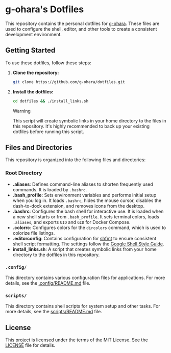 # g-ohara's Dotfiles

This repository contains the personal dotfiles for [g-ohara](https://github.com/g-ohara). These files are used to configure the shell, editor, and other tools to create a consistent development environment.

## Getting Started

To use these dotfiles, follow these steps:

1.  **Clone the repository:**
    ```sh
    git clone https://github.com/g-ohara/dotfiles.git
    ```

2.  **Install the dotfiles:**
    ```sh
    cd dotfiles && ./install_links.sh
    ```

    > [!WARNING]
    > This script will create symbolic links in your home directory to the files in this repository. It's highly recommended to back up your existing dotfiles before running this script.

## Files and Directories

This repository is organized into the following files and directories:

### Root Directory

-   **.aliases**: Defines command-line aliases to shorten frequently used commands. It is loaded by `.bashrc`.
-   **.bash_profile**: Sets environment variables and performs initial setup when you log in. It loads `.bashrc`, hides the mouse cursor, disables the dash-to-dock extension, and removes icons from the desktop.
-   **.bashrc**: Configures the bash shell for interactive use. It is loaded when a new shell starts or from `.bash_profile`. It sets terminal colors, loads `.aliases`, and exports `UID` and `GID` for Docker Compose.
-   **.colorrc**: Configures colors for the `dircolors` command, which is used to colorize file listings.
-   **.editorconfig**: Contains configuration for [shfmt](https.com/mvdan/sh#shfmt) to ensure consistent shell script formatting. The settings follow the [Google Shell Style Guide](https://google.github.io/styleguide/shellguide.html).
-   **install_links.sh**: A script that creates symbolic links from your home directory to the dotfiles in this repository.

### `.config/`

This directory contains various configuration files for applications. For more details, see the [.config/README.md](./.config/README.md) file.

### `scripts/`

This directory contains shell scripts for system setup and other tasks. For more details, see the [scripts/README.md](./scripts/README.md) file.

## License

This project is licensed under the terms of the MIT License. See the [LICENSE](LICENSE) file for details.